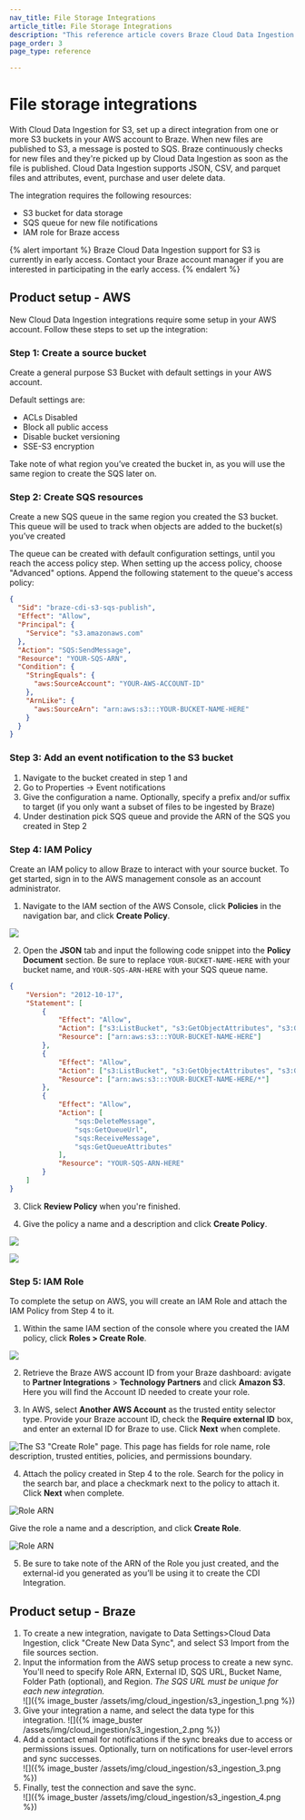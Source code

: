 ```yaml
---
nav_title: File Storage Integrations
article_title: File Storage Integrations
description: "This reference article covers Braze Cloud Data Ingestion and how to sync relevant data from S3 to Braze"
page_order: 3
page_type: reference

---
```


# File storage integrations

With Cloud Data Ingestion for S3, set up a direct integration from one or more S3 buckets in your AWS account to Braze. When new files are published to S3, a message is posted to SQS. Braze continuously checks for new files and they're picked up by Cloud Data Ingestion as soon as the file is published. Cloud Data Ingestion supports JSON, CSV, and parquet files and attributes, event, purchase and user delete data.


The integration requires the following resources:
 - S3 bucket for data storage 
 - SQS queue for new file notifications 
 - IAM role for Braze access  

{% alert important %}
Braze Cloud Data Ingestion support for S3 is currently in early access. Contact your Braze account manager if you are interested in participating in the early access. {% endalert %}


## Product setup - AWS

New Cloud Data Ingestion integrations require some setup in your AWS account. Follow these steps to set up the integration:


### Step 1: Create a source bucket
Create a general purpose S3 Bucket with default settings in your AWS account. 

Default settings are:
  - ACLs Disabled
  - Block all public access
  - Disable bucket versioning
  - SSE-S3 encryption

Take note of what region you’ve created the bucket in, as you will use the same region to create the SQS later on.


### Step 2: Create SQS resources
Create a new SQS queue in the same region you created the S3 bucket.  This queue will be used to track when objects are added to the bucket(s) you’ve created

The queue can be created with default configuration settings, until you reach the access policy step. When setting up the access policy, choose "Advanced" options. Append the following statement to the queue's access policy: 
``` json 
{
  "Sid": "braze-cdi-s3-sqs-publish",
  "Effect": "Allow",
  "Principal": {
    "Service": "s3.amazonaws.com"
  },
  "Action": "SQS:SendMessage",
  "Resource": "YOUR-SQS-ARN",
  "Condition": {
    "StringEquals": {
      "aws:SourceAccount": "YOUR-AWS-ACCOUNT-ID"
    },
    "ArnLike": {
      "aws:SourceArn": "arn:aws:s3:::YOUR-BUCKET-NAME-HERE"
    }
  }
} 
```

### Step 3: Add an event notification to the S3 bucket
1. Navigate to the bucket created in step 1 and 
2. Go to Properties -> Event notifications 
3. Give the configuration a name. Optionally, specify a prefix and/or suffix to target (if you only want a subset of files to be ingested by Braze)
4. Under destination pick SQS queue and provide the ARN of the SQS you created in Step 2

### Step 4: IAM Policy
Create an IAM policy to allow Braze to interact with your source bucket. To get started, sign in to the AWS management console as an account administrator. 

1. Navigate to the IAM section of the AWS Console, click **Policies** in the navigation bar, and click **Create Policy**.  

![]({{site.baseurl}}/assets/img/create_policy_1_list.png)

2. Open the **JSON** tab and input the following code snippet into the **Policy Document** section. Be sure to replace `YOUR-BUCKET-NAME-HERE` with your bucket name, and `YOUR-SQS-ARN-HERE` with your SQS queue name.  
```json
{
    "Version": "2012-10-17",
    "Statement": [
        {
            "Effect": "Allow",
            "Action": ["s3:ListBucket", "s3:GetObjectAttributes", "s3:GetObject"],
            "Resource": ["arn:aws:s3:::YOUR-BUCKET-NAME-HERE"]
        },
        {
            "Effect": "Allow",
            "Action": ["s3:ListBucket", "s3:GetObjectAttributes", "s3:GetObject"],
            "Resource": ["arn:aws:s3:::YOUR-BUCKET-NAME-HERE/*"]
        },
        {
            "Effect": "Allow",
            "Action": [
                "sqs:DeleteMessage",
                "sqs:GetQueueUrl",
                "sqs:ReceiveMessage",
                "sqs:GetQueueAttributes"
            ],
            "Resource": "YOUR-SQS-ARN-HERE"
        }
    ]
}

```  
3. Click **Review Policy** when you're finished.  

4. Give the policy a name and a description and click **Create Policy**.  

![]({{site.baseurl}}/assets/img/create_policy_3_name.png)

![]({{site.baseurl}}/assets/img/create_policy_4_created.png)

### Step 5: IAM Role
To complete the setup on AWS, you will create an IAM Role and attach the IAM Policy from Step 4 to it. 

1. Within the same IAM section of the console where you created the IAM policy, click **Roles > Create Role**.  

![]({{site.baseurl}}/assets/img/create_role_1_list.png)

2. Retrieve the Braze AWS account ID from your Braze dashboard: avigate to **Partner Integrations** > **Technology Partners** and click **Amazon S3**. Here you will find the Account ID needed to create your role.  

3. In AWS, select **Another AWS Account** as the trusted entity selector type. Provide your Braze account ID, check the **Require external ID** box, and enter an external ID for Braze to use. Click **Next** when complete.  

![The S3 "Create Role" page. This page has fields for role name, role description, trusted entities, policies, and permissions boundary.]({{site.baseurl}}/assets/img/create_role_2_another.png)

4. Attach the policy created in Step 4 to the role. Search for the policy in the search bar, and place a checkmark next to the policy to attach it. Click **Next** when complete.  

![Role ARN]({{site.baseurl}}/assets/img/create_role_3_attach.png)

Give the role a name and a description, and click **Create Role**.

![Role ARN]({{site.baseurl}}/assets/img/create_role_4_name.png)


5. Be sure to take note of the ARN of the Role you just created, and the external-id you generated as you’ll be using it to create the CDI Integration.  


## Product setup - Braze 

1. To create a new integration, navigate to Data Settings>Cloud Data Ingestion, click "Create New Data Sync", and select S3 Import from the file sources section.  
2. Input the information from the AWS setup process to create a new sync. You'll need to specify Role ARN, External ID, SQS URL, Bucket Name, Folder Path (optional), and Region. *The SQS URL must be unique for each new integration.*  
![]({% image_buster /assets/img/cloud_ingestion/s3_ingestion_1.png %}) 
3. Give your integration a name, and select the data type for this integration. 
![]({% image_buster /assets/img/cloud_ingestion/s3_ingestion_2.png %})  
4. Add a contact email for notifications if the sync breaks due to access or permissions issues. Optionally, turn on notifications for user-level errors and sync successes.  
![]({% image_buster /assets/img/cloud_ingestion/s3_ingestion_3.png %})
5. Finally, test the connection and save the sync.  
![]({% image_buster /assets/img/cloud_ingestion/s3_ingestion_4.png %})


